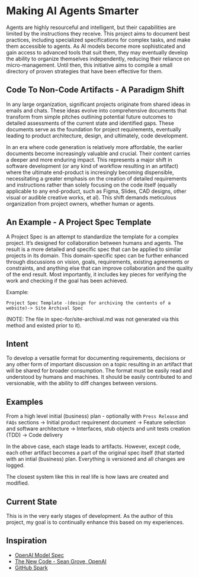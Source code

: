 # Making AI Agents Smarter

Agents are highly resourceful and intelligent, but their capabilities are limited by the instructions they receive. This project aims to document best practices, including specialized specifications for complex tasks, and make them accessible to agents. As AI models become more sophisticated and gain access to advanced tools that suit them, they may eventually develop the ability to organize themselves independently, reducing their reliance on micro-management. Until then, this initiative aims to compile a small directory of proven strategies that have been effective for them.

## Code To Non-Code Artifacts - A Paradigm Shift
In any large organization, significant projects originate from shared ideas in emails and chats. These ideas evolve into comprehensive documents that transform from simple pitches outlining potential future outcomes to detailed assessments of the current state and identified gaps. These documents serve as the foundation for project requirements, eventually leading to product architecture, design, and ultimately, code development.

In an era where code generation is relatively more affordable, the earlier documents become increasingly valuable and crucial. Their content carries a deeper and more enduring impact. This represents a major shift in software development (or any kind of workflow resulting in an artifact) where the ultimate end-product is incresingly becoming dispensible, necessitating a greater emphasis on the creation of detailed requirements and instructions rather than solely focusing on the code itself (equally applicable to any end-product, such as Figma, Slides, CAD designs, other visual or audible creative works, et al). This shift demands meticulous organization from project owners, whether human or agents.

## An Example - A Project Spec Template
A Project Spec is an attempt to standardize the template for a complex project. It’s designed for collaboration between humans and agents. The result is a more detailed and specific spec that can be applied to similar projects in its domain. This domain-specific spec can be further enhanced through discussions on vision, goals, requirements, existing agreements or constraints, and anything else that can improve collaboration and the quality of the end result. Most importantly, it includes key pieces for verifying the work and checking if the goal has been achieved.

Example:
```
Project Spec Template -(design for archiving the contents of a website)-> Site Archival Spec
```

(NOTE: The file in spec-for/site-archival.md was not generated via this method and existed prior to it).

## Intent
To develop a versatile format for documenting requirements, decisions or any other form of important discussion on a topic resulting in an artifact that will be shared for broader consumption. The format must be easily read and understood by humans and machines. It should be easily contributed to and versionable, with the ability to diff changes between versions.

## Examples
From a high level initial (business) plan - optionally with `Press Release` and `FAQs` sections
  -> Initial product requirenent document
    -> Feature selection and software architecture
      -> Interfaces, stub objects and unit tests creation (TDD)
        -> Code delivery

In the above case, each stage leads to artifacts. However, except code, each other artifact becomes a part of the original spec itself (that started with an intial (business) plan. Everything is versioned and all changes are logged.

The closest system like this in real life is how laws are created and modified. 

## Current State
This is in the very early stages of development. As the author of this project, my goal is to continually enhance this based on my experiences.

## Inspiration
- [OpenAI Model Spec](https://model-spec.openai.com/2025-09-12.html)
- [The New Code - Sean Grove, OpenAI](https://www.youtube.com/watch?v=8rABwKRsec4)
- [GitHub Spark](https://github.com/features/spark)
